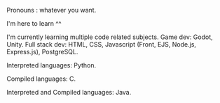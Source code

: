Pronouns : whatever you want.

I'm here to learn ^^

I'm currently learning multiple code related subjects.
Game dev: Godot, Unity.
Full stack dev: HTML, CSS, Javascript (Front, EJS, Node.js, Express.js), PostgreSQL.

Interpreted languages: Python.

Compiled languages: C.

Interpreted and Compiled languages: Java.

